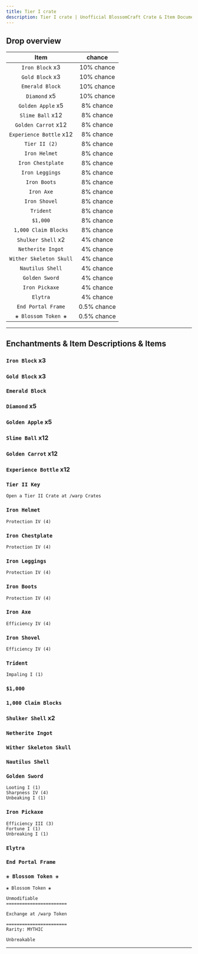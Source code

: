 ```yaml
---
title: Tier I crate
description: Tier I crate | Unofficial BlossomCraft Crate & Item Documentation
---
```


## Drop overview

|          Item          |   chance  |
|:----------------------:|:---------:|
|   `Iron Block` x3   | 10% chance |
|  `Gold Block` x3    | 10% chance |
|    `Emerald Block`   | 10% chance |
|    `Diamond` x5   | 10% chance |
| `Golden Apple` x5   | 8% chance |
|   `Slime Ball` x12  | 8% chance |
|     `Golden Carrot` x12     | 8% chance |
|   `Experience Bottle` x12   | 8% chance |
|    `Tier II (2)`    | 8% chance |
|    `Iron Helmet`    | 8% chance |
|     `Iron Chestplate`     | 8% chance |
| `Iron Leggings` | 8% chance |
|   `Iron Boots`   | 8% chance |
|    `Iron Axe`   | 8% chance |
|     `Iron Shovel`   | 8% chance |
| `Trident` | 8% chance |
|       `$1,000`      | 8% chance |
|    `1,000 Claim Blocks`   | 8% chance |
| `Shulker Shell` x2 | 4% chance |
|  `Netherite Ingot`  | 4% chance |
|      `Wither Skeleton Skull`   | 4% chance |
|   `Nautilus Shell`   | 4% chance |
|  `Golden Sword`  | 4% chance |
|    `Iron Pickaxe`   | 4% chance |
|    `Elytra`   | 4% chance |
|    `End Portal Frame`   | 0.5% chance |
|    `❀ Blossom Token ❀`   | 0.5% chance |

----

## Enchantments & Item Descriptions & Items

### `Iron Block` x3

### `Gold Block` x3

### `Emerald Block`

### `Diamond` x5

### `Golden Apple` x5

### `Slime Ball` x12

### `Golden Carrot` x12

### `Experience Bottle` x12

### `Tier II Key`

```
Open a Tier II Crate at /warp Crates
```

### `Iron Helmet`

```
Protection IV (4)
```

### `Iron Chestplate`

```
Protection IV (4)
```

### `Iron Leggings`

```
Protection IV (4)
```

### `Iron Boots`

```
Protection IV (4)
```

### `Iron Axe`

```
Efficiency IV (4)
```

### `Iron Shovel`

```
Efficiency IV (4)
```

### `Trident`

```
Impaling I (1)
```

### `$1,000`

### `1,000 Claim Blocks`

### `Shulker Shell` x2

### `Netherite Ingot`

### `Wither Skeleton Skull`

### `Nautilus Shell`

### `Golden Sword`

```
Looting I (1)
Sharpness IV (4)
Unbeaking I (1)
```

### `Iron Pickaxe`

```
Efficiency III (3)
Fortune I (1)
Unbreaking I (1)
```

### `Elytra`

### `End Portal Frame`

### `❀ Blossom Token ❀`

```
❀ Blossom Token ❀

Unmodifiable
=======================

Exchange at /warp Token

=======================
Rarity: MYTHIC

Unbreakable
```

----
